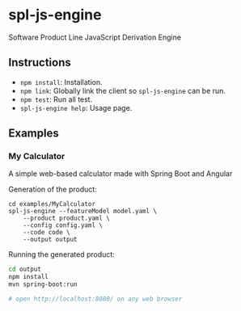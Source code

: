 # spl-js-engine
Software Product Line JavaScript Derivation Engine

## Instructions

* `npm install`: Installation.
* `npm link`: Globally link the client so `spl-js-engine` can be run.
* `npm test`: Run all test.
* `spl-js-engine help`: Usage page.

## Examples

### My Calculator

A simple web-based calculator made with Spring Boot and Angular

Generation of the product:

```
cd examples/MyCalculator
spl-js-engine --featureModel model.yaml \
    --product product.yaml \
    --config config.yaml \
    --code code \
    --output output
```

Running the generated product:

```bash
cd output
npm install
mvn spring-boot:run

# open http://localhost:8080/ on any web browser
```
